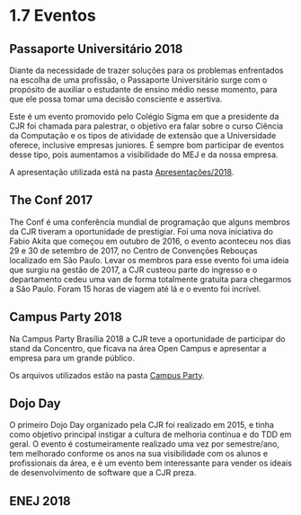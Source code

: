 # 1.7 Eventos

## Passaporte Universitário 2018

Diante da necessidade de trazer soluções para os problemas enfrentados na escolha de uma profissão, o Passaporte Universitário surge com o propósito de auxiliar o estudante de ensino médio nesse momento, para que ele possa tomar uma decisão consciente e assertiva.

Este é um evento promovido pelo Colégio Sigma em que a presidente da CJR foi chamada para palestrar, o objetivo era falar sobre o curso Ciência da Computação e os tipos de atividade de extensão que a Universidade oferece, inclusive empresas juniores. É sempre bom participar de eventos desse tipo, pois aumentamos a visibilidade do MEJ e da nossa empresa.

A apresentação utilizada está na pasta [Apresentações/2018](https://drive.google.com/drive/u/1/folders/11Gbdfg-amBHaEH8M4s7xozFGO4hs7rba).

## The Conf 2017

The Conf é uma conferência mundial de programação que alguns membros da CJR tiveram a oportunidade de prestigiar. Foi uma nova iniciativa do Fabio Akita que começou em outubro de 2016, o evento aconteceu nos dias 29 e 30 de setembro de 2017, no Centro de Convenções Rebouças localizado em São Paulo. Levar os membros para esse evento foi uma ideia que surgiu na gestão de 2017, a CJR custeou parte do ingresso e o departamento cedeu uma van de forma totalmente gratuita para chegarmos a São Paulo. Foram 15 horas de viagem até lá e o evento foi incrível.

## Campus Party 2018

Na Campus Party Brasília 2018 a CJR teve a oportunidade de participar do stand da Concentro, que ficava na área Open Campus e apresentar a empresa para um grande público.

Os arquivos utilizados estão na pasta [Campus Party](https://drive.google.com/drive/u/1/folders/1Z7w64Jn6eg3j1IPN-ixmEZFOGAhamDQ6?ogsrc=32).

## Dojo Day

O primeiro Dojo Day organizado pela CJR foi realizado em 2015, e tinha como objetivo principal instigar a cultura de melhoria contínua e do TDD em geral. O evento é costumeiramente realizado uma vez por semestre/ano, tem melhorado conforme os anos na sua visibilidade com os alunos e profissionais da área, e é um evento bem interessante para vender os ideais de desenvolvimento de software que a CJR preza.

## ENEJ 2018

